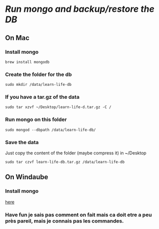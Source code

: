 # ***Run mongo and backup/restore the DB***

## On Mac

### Install mongo 

```
brew install mongodb
```

### Create the folder for the db

```
sudo mkdir /data/learn-life-db
```

### If you have a tar.gz of the data
```
sudo tar xzvf ~/Desktop/learn-life-d.tar.gz -C /
```

### Run mongo on this folder

```
sudo mongod --dbpath /data/learn-life-db/
```

### Save the data

Just copy the content of the folder (maybe compress it)
in ~/Desktop
```
sudo tar czvf learn-life-db.tar.gz /data/learn-life-db
```


## On Windaube

### Install mongo

[here](https://docs.mongodb.com/manual/tutorial/install-mongodb-on-windows/)

### Have fun je sais pas comment on fait mais ca doit etre a peu près pareil, mais je connais pas les commandes.
